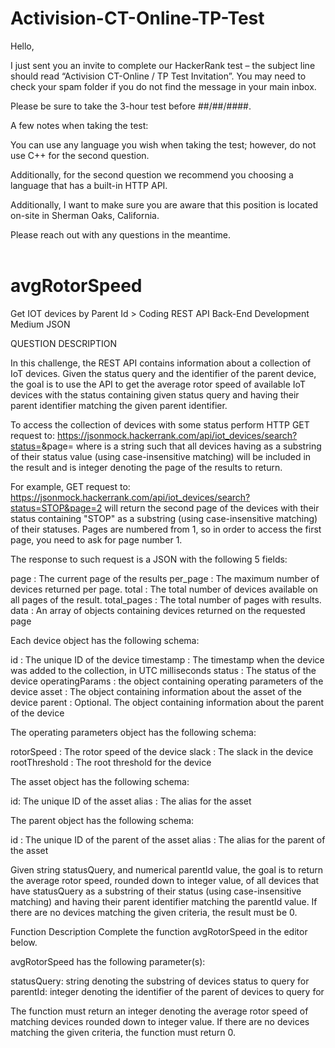 # Activision-CT-Online-TP-Test

Hello,

I just sent you an invite to complete our HackerRank test – the subject line should read “Activision CT-Online / TP Test Invitation”. You may need to check your spam folder if you do not find the message in your main inbox.

Please be sure to take the 3-hour test before ##/##/####.

A few notes when taking the test: 

You can use any language you wish when taking the test; however, do not use C++ for the second question.

Additionally, for the second question we recommend you choosing a language that has a built-in HTTP API.

Additionally, I want to make sure you are aware that this position is located on-site in Sherman Oaks, California. 

Please reach out with any questions in the meantime.
<br></br>

# avgRotorSpeed
Get IOT devices by Parent Id > Coding
REST API
Back-End Development
Medium
JSON

QUESTION DESCRIPTION

In this challenge, the REST API contains information about a collection of IoT devices. Given the status query and the identifier of the parent device, the goal is to use the API to get the average rotor speed of available IoT devices with the status containing given status query and having their parent identifier matching the given parent identifier.

To access the collection of devices with some status perform HTTP GET request to:
https://jsonmock.hackerrank.com/api/iot_devices/search?status=<statusQuery>&page=<pageNumber> where <statusQuery> is a string such that all devices having <statusQuery> as a substring of their status value (using case-insensitive matching) will be included in the result and <pageNumber> is integer denoting the page of the results to return.

For example, GET request to:
https://jsonmock.hackerrank.com/api/iot_devices/search?status=STOP&page=2 will return the second page of the devices with their status containing "STOP" as a substring (using case-insensitive matching) of their statuses. Pages are numbered from 1, so in order to access the first page, you need to ask for page number 1.

The response to such request is a JSON with the following 5 fields:

page : The current page of the results
per_page : The maximum number of devices returned per page.
total : The total number of devices available on all pages of the result.
total_pages : The total number of pages with results.
data : An array of objects containing devices returned on the requested page

Each device object has the following schema:

id : The unique ID of the device
timestamp : The timestamp when the device was added to the collection, in UTC milliseconds
status : The status of the device
operatingParams : the object containing operating parameters of the device
asset : The object containing information about the asset of the device
parent : Optional. The object containing information about the parent of the device

The operating parameters object has the following schema:

rotorSpeed : The rotor speed of the device
slack : The slack in the device
rootThreshold : The root threshold for the device

The asset object has the following schema:

id: The unique ID of the asset
alias : The alias for the asset

The parent object has the following schema:

id : The unique ID of the parent of the asset
alias : The alias for the parent of the asset

Given string statusQuery, and numerical parentId value, the goal is to return the average rotor speed, rounded down to integer value, of all devices that have statusQuery as a substring of their status (using case-insensitive matching) and having their parent identifier matching the parentId value. If there are no devices matching the given criteria, the result must be 0.

Function Description
Complete the function avgRotorSpeed in the editor below.

avgRotorSpeed has the following parameter(s):

statusQuery: string denoting the substring of devices status to query for
parentId: integer denoting the identifier of the parent of devices to query for

The function must return an integer denoting the average rotor speed of matching devices rounded down to integer value. If there are no devices matching the given criteria, the function must return 0.
